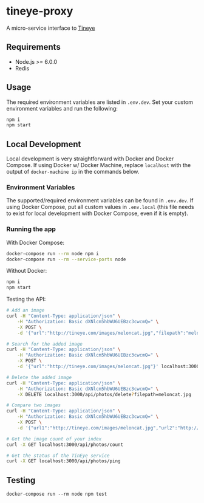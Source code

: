 # tineye-proxy

A micro-service interface to [Tineye](https://www.tineye.com/)

## Requirements

* Node.js >= 6.0.0
* Redis

## Usage

The required environment variables are listed in `.env.dev`. Set your custom
environment variables and run the following:
```bash
npm i
npm start
```

## Local Development

Local development is very straightforward with Docker and Docker Compose. If using Docker w/ Docker Machine, replace `localhost` with the output of `docker-machine ip` in the commands below.

### Environment Variables

The supported/required environment variables can be found in `.env.dev`. If
using Docker Compose, put all custom values in `.env.local` (this file needs
    to exist for local development with Docker Compose, even if it is empty).

### Running the app

With Docker Compose:
```bash
docker-compose run --rm node npm i
docker-compose run --rm --service-ports node
```

Without Docker:
```bash
npm i
npm start
```

Testing the API:
```bash
# Add an image
curl -H "Content-Type: application/json" \
    -H "Authorization: Basic dXNlcm5hbWU6UEBzc3cwcmQ=" \
    -X POST \
    -d '{"url":"http://tineye.com/images/meloncat.jpg","filepath":"meloncat.jpg"}' localhost:3000/api/photos/add

# Search for the added image
curl -H "Content-Type: application/json" \
    -H "Authorization: Basic dXNlcm5hbWU6UEBzc3cwcmQ=" \
    -X POST \
    -d '{"url":"http://tineye.com/images/meloncat.jpg"}' localhost:3000/api/photos/search

# Delete the added image
curl -H "Content-Type: application/json" \
    -H "Authorization: Basic dXNlcm5hbWU6UEBzc3cwcmQ=" \
    -X DELETE localhost:3000/api/photos/delete?filepath=meloncat.jpg

# Compare two images
curl -H "Content-Type: application/json" \
    -H "Authorization: Basic dXNlcm5hbWU6UEBzc3cwcmQ=" \
    -X POST \
    -d '{"url1":"http://tineye.com/images/meloncat.jpg","url2":"http://tineye.com/images/meloncat.jpg"}' localhost:3000/api/photos/compare

# Get the image count of your index
curl -X GET localhost:3000/api/photos/count

# Get the status of the TinEye service
curl -X GET localhost:3000/api/photos/ping
```

## Testing
```
docker-compose run --rm node npm test
```
